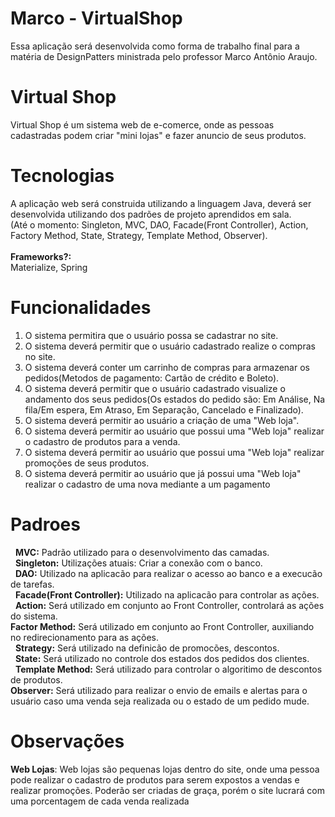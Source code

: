 # Marco - VirtualShop
Essa aplicação será desenvolvida como forma de trabalho final para a matéria de DesignPatters ministrada pelo professor Marco Antônio Araujo.

# Virtual Shop
Virtual Shop é um sistema web de e-comerce, onde as pessoas cadastradas podem criar "mini lojas" e fazer anuncio de seus produtos.

# Tecnologias
A aplicação web será construida utilizando a linguagem Java, deverá ser desenvolvida utilizando dos padrões de projeto aprendidos em sala.<br />
(Até o momento: Singleton, MVC, DAO, Facade(Front Controller), Action, Factory Method, State, Strategy, Template Method, Observer).
<br />
<br />
<b>Frameworks?:</b><br />
   Materialize, Spring
   
# Funcionalidades
  1. O sistema permitira que o usuário possa se cadastrar no site.
  2. O sistema deverá permitir que o usuário cadastrado realize o compras no site.
  3. O sistema deverá conter um carrinho de compras para armazenar os pedidos(Metodos de pagamento: Cartão de crédito e Boleto).
  4. O sistema deverá permitir que o usuário cadastrado visualize o andamento dos seus pedidos(Os estados do pedido são: Em Análise, Na fila/Em espera, Em  Atraso, Em Separação, Cancelado e Finalizado).
  5. O sistema deverá permitir ao usuário a criação de uma "Web loja".
  6. O sistema deverá permitir ao usuário que possui uma "Web loja" realizar o cadastro de produtos para a venda.
  7. O sistema deverá permitir ao usuário que possui uma "Web loja" realizar promoções de seus produtos.
  8. O sistema deverá permitir ao usuário que já possui uma "Web loja" realizar o cadastro de uma nova mediante a um pagamento

# Padroes
   <b>MVC:</b> Padrão utilizado para o desenvolvimento das camadas.
<br />
   <b>Singleton:</b> Utilizações atuais: Criar a conexão com o banco.
<br />
   <b>DAO:</b> Utilizado na aplicacão para realizar o acesso ao banco e a execucão de tarefas.
<br />
   <b>Facade(Front Controller):</b> Utilizado na aplicacão para controlar as ações.
<br />
   <b>Action:</b> Será utilizado em conjunto ao Front Controller, controlará as ações do sistema.
<br />
    <b>Factor Method:</b> Será utilizado em conjunto ao Front Controller, auxiliando no redirecionamento para as ações.
<br />
   <b>Strategy:</b> Será utilizado na definicão de promocões, descontos.
<br />
   <b>State:</b> Será utilizado no controle dos estados dos pedidos dos clientes.
<br />
   <b>Template Method:</b> Será utilizado para controlar o algoritimo de descontos de produtos.
<br />
    <b>Observer:</b> Será utilizado para realizar o envio de emails e alertas para o usuário caso uma venda seja realizada ou o estado de um pedido mude.
<br />

# Observações
   <b>Web Lojas</b>: Web lojas são pequenas lojas dentro do site, onde uma pessoa pode realizar o cadastro de produtos para serem expostos a vendas e realizar promoções. Poderão ser criadas de graça, porém o site lucrará com uma porcentagem de cada venda realizada

